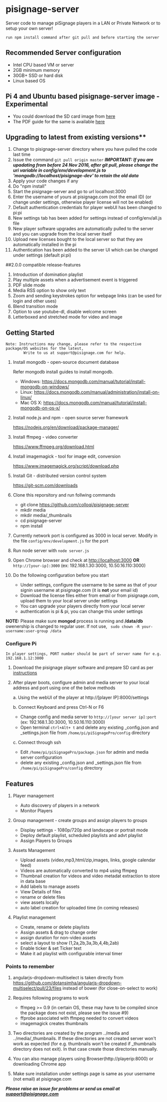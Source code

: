 # pisignage-server

Server code to manage piSignage players in a LAN or Private Network or to setup your own server!

    run npm install command after git pull and before starting the server

## Recommended Server configuration 
- Intel CPU based VM or server
- 2GB minimum memory
- 30GB+ SSD or hard disk
- Linux based OS

## Pi 4 and Ubuntu based pisignage-server image - Experimental

- You could download the SD card image from [here](https://pisignage.s3.amazonaws.com/pisignage-server-images/Pi4-pisignage-server-ubuntu.img.zip)
- The PDF guide for the same is available [here](https://pisignage.s3.amazonaws.com/pisignage-server-images/piServer+-+User+Guide.pdf)

## Upgrading to latest from existing versions**

1. Change to pisignage-server directory where you have pulled the code last time
1. Issue the command `git pull origin master`
   ***IMPORTANT: If you are upadating from before 24 Nov 2016, after git pull, please change the uri variable in config/env/development.js to 'mongodb://localhost/pisignage-dev' to retain the old data***
1. Apply your code changes if any
1. Do "npm install" 
1. Start the pisignage-server and go to url localhost:3000
1. Enter the username of yours at pisignage.com (not the email ID) (or change under settings, otherwise player license will not be enabled)
1. Default authentication credentials for player webUI has been changed to pi:pi
1. New settings tab has been added for settings instead of config/env/all.js file
1. New player software upgrades are automatically pulled to the server and you can upgrade from the local server itself
1. Upload new licenses bought to the local server so that they are automatically installed in the pi
1. Authentication has been added to the server UI which can be changed under settings (default pi:pi)


##2.0.0 compatible release-features

1. Introduction of domination playlist
1. Play multiple assets when a advertisement event is triggered
1. PDF slide mode
1. Media RSS option to show only text
1. Zoom and sending keystrokes option for webpage links (can be used for login and other uses)
1. Blend transition mode
1. Option to use youtube-dl, disable welcome screen
1. Letterboxed and stretched mode for video and image


## Getting Started


    Note: Instructions may change, please refer to the respective package/OS websites for the latest,   
            Write to us at support@pisignage.com for help.


1. Install mongodb - open-source document database

    Refer mongodb install guides to install mongodb. 

   - Windows: https://docs.mongodb.com/manual/tutorial/install-mongodb-on-windows/
   - Linux: https://docs.mongodb.com/manual/administration/install-on-linux/
   - Mac OS X: https://docs.mongodb.com/manual/tutorial/install-mongodb-on-os-x/ 
        
2. Install node.js and npm - open source server framework

   https://nodejs.org/en/download/package-manager/
         
3. Install ffmpeg - video converter

   https://www.ffmpeg.org/download.html

   
4. Install imagemagick - tool for image edit, conversion

    https://www.imagemagick.org/script/download.php
    
5. Install Git -  distributed version control system

    https://git-scm.com/downloads

5. Clone this reporsitory and run follwing commands

    - git clone https://github.com/colloqi/pisignage-server 
    - mkdir media
    - mkdir media/_thumbnails
    - cd pisignage-server
    - npm install
    
6. Currently network port is configured as 3000 in local server. Modify in the file `config/env/development.js` for the port

7. Run node server with `node server.js`

8. Open Chrome browser and check at [http://localhost:3000](http://localhost:3000) **OR** `http://[your-ip]:3000` (ex: 192.168.1.30:3000, 10.50.16.110:3000)

9. Do the following configuration before you start   
    - Under settings, configure the username to be same as that of your signin username at pisignage.com (it is **not** your email id)  
    - Download the license files either from email or from pisignage.com, upload them to your local server under settings  
    - You can upgrade your players directly from your local server 
    - authentication is pi & pi, you can change this under settings

**NOTE:** Please make sure **mongod** process is running and **/data/db** owenership is changed to regular user. If not use, ``` sudo chown -R your-username:user-group /data```
### Configure Pi

    In player settings, PORT number should be part of server name for e.g. 192.168.1.12:3000

1. Download the pisignage player software and prepare SD card as per [instructions](https://github.com/colloqi/piSignage#method-1-download-image-and-prepare-the-sd-card)

2. After player boots, configure admin and media server to your local address and port using one of the below methods  

   a. Using the webUI of the player at http://[player IP]:8000/settings
  
   b. Connect Keyboard and press Ctrl-N or F6    
      * Change config and media server to `http://[your server ip]:port` (ex: 192.168.1.30:3000, 10.50.16.110:3000)   
      * Open terminal `ctrl+Alt+ t` and delete any existing _config.json and _settings.json file from `/home/pi/piSignagePro/config` directory      
   
   c. Connect through ssh
      * Edit `/home/pi/piSignagePro/package.json` for admin and media server configuration    
      * delete any existing _config.json and _settings.json file from `/home/pi/piSignagePro/config` directory    

## Features  

1. Player management  
    - Auto discovery of players in a network  
    - Monitor Players  

2. Group management - create groups and assign players to groups  
    - Display settings - 1080p/720p and landscape or portrait mode  
    - Deploy default playlist, scheduled playlists and advt playlist  
    - Assign Players to Groups  

3. Assets Management  
    - Upload assets (video,mp3,html/zip,images, links, google calendar feed)  
    - Videos are automatically converted to mp4 using ffmpeg  
    - Thumbnail creation for videos and video metadat extraction to store in data base  
    - Add labels to manage assets  
    - View Details of files  
    - rename or delete files  
    - view assets locally   
    - auto label creation for uploaded time (in coming releases)  

4. Playlist management  
    - Create, rename or delete playlists  
    - Assign assets & drag to change order  
    - assign duration for non-video assets  
    - select a layout to show (1,2a,2b,3a,3b,4,4b,2ab)  
    - Enable ticker & set Ticker text  
    - Make it ad playlist with configurable interval timer  
 

### Points to remember

1. angularjs-dropdown-multiselect is taken directly from   
    https://github.com/dotansimha/angularjs-dropdown-multiselect/pull/23/files instead of bower (for close-on-select to work)  

2. Requires following programs to work  
    - ffmpeg >= 0.9  (in certain OS, these may have to be compiled since the package does not exist, 
      please see the issue #9)   
    - ffprobe associated with ffmpeg needed to convert videos    
    - imagemagick  creates thumbnails
    
3. Two directories are created by the program ../media and ../media/_thumbnails. If these directories are not created server won't work as expected (for e.g. thumbnails won't be created if _thumbnails directory does not exit). In that case create those directories manually.


4. You can also manage players using Browser(http://playerip:8000) or downloading Chrome app

5. Make sure installation under settings page is same as your username (not email) at pisignage.com  

    
***Please raise an issue for problems or send us email at support@pisignage.com***  

